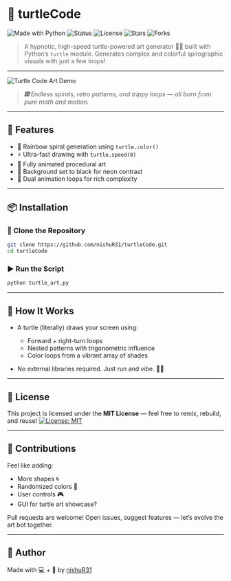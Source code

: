 
# 🐢 turtleCode

![Made with Python](https://img.shields.io/badge/Made%20with-Python-blue?logo=python)
![Status](https://img.shields.io/badge/Status-Art%20in%20motion💫-magenta)
![License](https://img.shields.io/badge/license-MIT-green)
![Stars](https://img.shields.io/github/stars/nishuR31/turtleCode?style=social)
![Forks](https://img.shields.io/github/forks/nishuR31/turtleCode?style=social)

> A hypnotic, high-speed turtle-powered art generator 🐢🎨 built with Python’s `turtle` module. Generates complex and colorful spirographic visuals with just a few loops!

---

![Turtle Code Art Demo](https://raw.githubusercontent.com/nishuR31/turtleCode/main/assets/turtle_art_demo.png)

> _🎆 Endless spirals, retro patterns, and trippy loops — all born from pure math and motion._

---

## 🚀 Features

- 🌈 Rainbow spiral generation using `turtle.color()`
- ⚡ Ultra-fast drawing with `turtle.speed(0)`
- 🐢 Fully animated procedural art
- 🎨 Background set to black for neon contrast
- 🔁 Dual animation loops for rich complexity

---

## 📦 Installation

### 🔽 Clone the Repository

```bash
git clone https://github.com/nishuR31/turtleCode.git
cd turtleCode
````

### ▶️ Run the Script

```bash
python turtle_art.py
```

---


## 🧠 How It Works

* A turtle (literally) draws your screen using:

  * Forward + right-turn loops
  * Nested patterns with trigonometric influence
  * Color loops from a vibrant array of shades
* No external libraries required. Just run and vibe. 🧘‍♂️

---

## 📜 License

This project is licensed under the **MIT License** — feel free to remix, rebuild, and reuse!
[![License: MIT](https://img.shields.io/badge/License-MIT-white?style=social)](LICENSE)

---

## 🙌 Contributions

Feel like adding:

* More shapes 🌀
* Randomized colors 🎲
* User controls 🎮
* GUI for turtle art showcase?

Pull requests are welcome! Open issues, suggest features — let’s evolve the art bot together.

---

## 👤 Author

Made with 💻 + 🐢 by [nishuR31](https://github.com/nishuR31)
